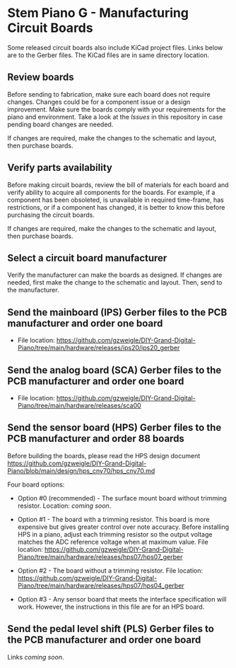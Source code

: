 # Stem Piano G - Manufacturing Circuit Boards

Some released circuit boards also include KiCad project files. Links below are to the Gerber files. The KiCad files are in same directory location.

## Review boards

Before sending to fabrication, make sure each board does not require changes. Changes could be for a component issue or a design improvement. Make sure the boards comply with your requirements for the piano and environment. Take a look at the *Issues* in this repository in case pending board changes are needed.

If changes are required, make the changes to the schematic and layout, then purchase boards.

## Verify parts availability

Before making circuit boards, review the bill of materials for each board and verify ability to acquire all components for the boards. For example, if a component has been obsoleted, is unavailable in required time-frame, has restrictions, or if a component has changed, it is better to know this before purchasing the circuit boards.

If changes are required, make the changes to the schematic and layout, then purchase boards.

## Select a circuit board manufacturer

Verify the manufacturer can make the boards as designed. If changes are needed, first make the change to the schematic and layout. Then, send to the manufacturer.

## Send the mainboard (IPS) Gerber files to the PCB manufacturer and order one board

* File location: https://github.com/gzweigle/DIY-Grand-Digital-Piano/tree/main/hardware/releases/ips20/ips20_gerber

## Send the analog board (SCA) Gerber files to the PCB manufacturer and order one board

* File location: https://github.com/gzweigle/DIY-Grand-Digital-Piano/tree/main/hardware/releases/sca00

## Send the sensor board (HPS) Gerber files to the PCB manufacturer and order 88 boards

Before building the boards, please read the HPS design document https://github.com/gzweigle/DIY-Grand-Digital-Piano/blob/main/design/hps_cny70/hps_cny70.md

Four board options:

* Option #0 (recommended) - The surface mount board without trimming resistor. Location: *coming soon*.

* Option #1 - The board with a trimming resistor. This board is more expensive but gives greater control over note accuracy. Before installing HPS in a piano, adjust each trimming resistor so the output voltage matches the ADC reference voltage when at maximum value. File location: https://github.com/gzweigle/DIY-Grand-Digital-Piano/tree/main/hardware/releases/hps07/hps07_gerber

* Option #2 - The board without a trimming resistor. File location: https://github.com/gzweigle/DIY-Grand-Digital-Piano/tree/main/hardware/releases/hps07/hps04_gerber

* Option #3 - Any sensor board that meets the interface specification will work. However, the instructions in this file are for an HPS board.

## Send the pedal level shift (PLS) Gerber files to the PCB manufacturer and order one board

Links *coming soon*.